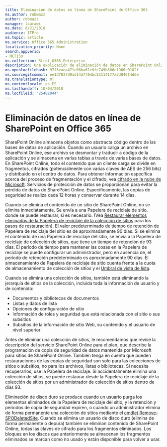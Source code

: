 ```yaml
---
title: Eliminación de datos en línea de SharePoint de Office 365
ms.author: robmazz
author: robmazz
manager: laurawi
ms.date: 8/21/2018
audience: ITPro
ms.topic: article
ms.service: Office 365 Administration
localization_priority: None
search.appverid:
- MET150
ms.collection: Strat_O365_Enterprise
description: Una explicación de eliminación de datos en SharePoint Online.
ms.openlocfilehash: 97f3eaea471c08ba61c0fc749b806c1960c0182f
ms.sourcegitcommit: ee1d7037d9ad14d7f0dbc53114177a3d04614d6e
ms.translationtype: MT
ms.contentlocale: es-ES
ms.lasthandoff: 10/04/2018
ms.locfileid: "25402044"
---
```

# <a name="sharepoint-online-data-deletion-in-office-365"></a>Eliminación de datos en línea de SharePoint en Office 365

SharePoint Online almacena objetos como abstracta código dentro de las bases de datos de aplicación. Cuando un usuario carga un archivo en SharePoint Online, ese archivo se desmontar y traducir a código de la aplicación y se almacena en varias tablas a través de varias bases de datos. En SharePoint Online, todo el contenido que un cliente carga se divide en fragmentos, cifrados (potencialmente con varias claves de AES de 256 bits) y distribuido en el centro de datos. Para obtener información específica acerca del proceso de fragmentación y el cifrado, vea [cifrado en la nube de Microsoft](office-365-encryption-in-the-microsoft-cloud-overview.md). Servicios de protección de datos se proporcionan para evitar la pérdida de datos de SharePoint Online. Específicamente, las copias de seguridad se realiza cada 12 horas y conservar durante 14 días.

Cuando se elimina el contenido de un sitio de SharePoint Online, no se elimina inmediatamente. Se envía a una Papelera de reciclaje de sitio, donde se puede restaurar, si es necesario. (Vea [Restaurar elementos eliminados de la Papelera de reciclaje de la colección de sitios](https://support.office.com/article/Restore-deleted-items-from-the-site-collection-recycle-bin-5fa924ee-16d7-487b-9a0a-021b9062d14b) para los pasos de restauración). El valor predeterminado de tiempo de retención de Papelera de reciclaje del sitio es de aproximadamente 90 días. Si se elimina el contenido de una Papelera de reciclaje del sitio, se envía a la Papelera de reciclaje de colección de sitios, que tiene un tiempo de retención de 93 días. El período de tiempo para mantener las cosas en la Papelera de reciclaje se puede configurar un administrador, pero en ausencia de, el período de retención predeterminado es aproximadamente 90 días. El almacenamiento de Papelera de reciclaje de sitio cuenta frente a la cuota de almacenamiento de colección de sitios y el [Umbral de vista de lista](https://support.office.com/article/List-View-Threshold-b8588dae-9387-48c2-9248-c24122f07c59).

Cuando se elimina una colección de sitios, también está eliminando la jerarquía de sitios de la colección, incluida toda la información de usuario y de contenido:
- Documentos y bibliotecas de documentos
- Listas y datos de lista
- Opciones de configuración de sitio
- Información de roles y seguridad que está relacionada con el sitio o sus subsitios
- Subsitios de la información de sitio Web, su contenido y el usuario de nivel superior

Antes de eliminar una colección de sitios, le recomendamos que revise la descripción del servicio SharePoint Online para el plan, que describe la programación de copia de seguridad de datos mantenida por Microsoft para sitios de SharePoint Online. También tenga en cuenta que pueden restauraciones de las copias de seguridad son solo para las colecciones de sitios o subsitios, no para los archivos, listas o bibliotecas. Si necesita recuperarlos, use la Papelera de reciclaje. Si accidentalmente elimina una colección de sitios, se puede restaurar desde la Papelera de reciclaje de la colección de sitios por un administrador de colección de sitios dentro de días 93.

Eliminación de disco duro se produce cuando un usuario purga los elementos eliminados de la Papelera de reciclaje del sitio, y la retención y períodos de copia de seguridad expiren, o cuando un administrador elimina de forma permanente una colección de sitios mediante el [cmdlet Remove-SPODeletedSite](https://docs.microsoft.com/powershell/module/sharepoint-online/Remove-SPODeletedSite?view=sharepoint-ps). Cuando se elimina un usuario de disco duro (elimina de forma permanente o depura) también se eliminan contenido de SharePoint Online, todas las claves de cifrado para los fragmentos eliminados. Los bloques en los discos que anteriormente se almacenan los fragmentos eliminados se marcan como no usado y están disponible para volver a usar.
